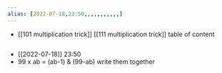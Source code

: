 ```yaml
---
alias: [2022-07-18,23:50,,,,,,,,,,,]
---
```

- [[101 multiplication trick]] [[111 multiplication trick]]
table of content
```toc
```

- [[2022-07-18]] 23:50
- 99 x ab = (ab-1) & (99-ab) write them together